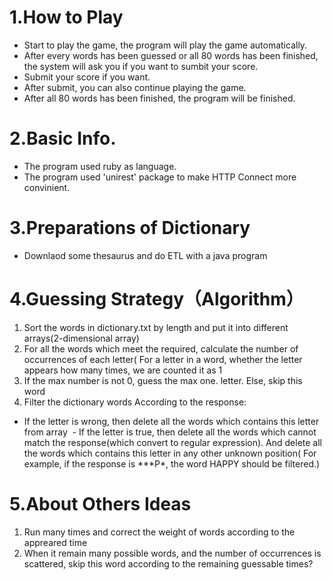 # 1.How to Play
* Start to play the game, the program will play the game automatically.
* After every words has been guessed or all 80 words has been finished, the system will ask you if you want to sumbit your score.
* Submit your score if you want.
* After submit, you can also continue playing the game.
* After all 80 words has been finished, the program will be finished.

# 2.Basic Info.
* The program used ruby as language.
* The program used 'unirest' package to make HTTP Connect more convinient.

# 3.Preparations of Dictionary
* Downlaod some thesaurus and do ETL with a java program

# 4.Guessing Strategy（Algorithm）
1. Sort the words in dictionary.txt by length and put it into different arrays(2-dimensional array)
2. For all the words which meet the required, calculate the number of occurrences of each letter( For a letter in a word, whether the letter appears how many times, we are counted it as 1
3. If the max number is not 0, guess the max one. letter. Else, skip this word
4. Filter the dictionary words According to the response:
  - If the letter is wrong, then delete all the words which contains this letter from array
  - If the letter is true, then delete all the words which cannot match the response(which convert to regular expression). And delete all the words which contains this letter in any other unknown position( For example, if the response is \*\*\*P\*, the word HAPPY should be filtered.)

# 5.About Others Ideas
1. Run many times and correct the weight of words according to the appreared time
2. When it remain many possible words, and the number of occurrences is scattered, skip this word according to the remaining guessable times?
